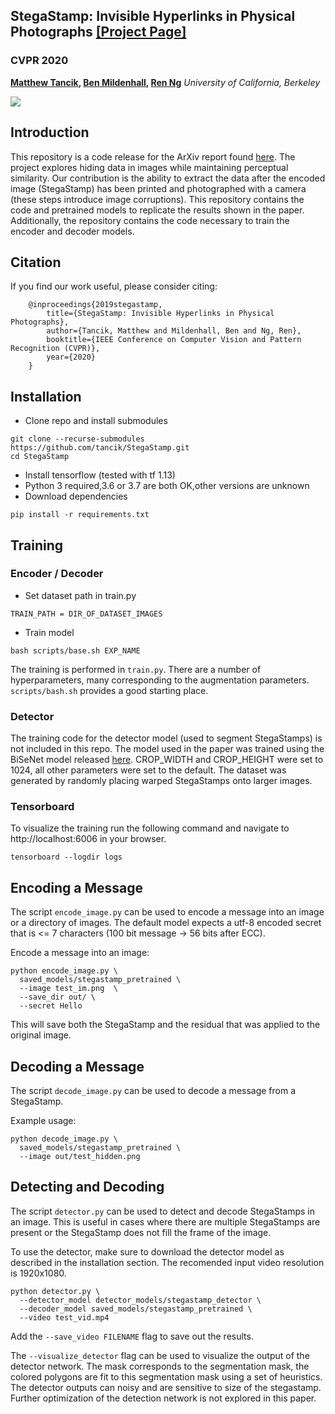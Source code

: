 ## StegaStamp: Invisible Hyperlinks in Physical Photographs [[Project Page]](http://www.matthewtancik.com/stegastamp)

### CVPR 2020
**[Matthew Tancik](https://www.matthewtancik.com), [Ben Mildenhall](http://people.eecs.berkeley.edu/~bmild/), [Ren Ng](https://scholar.google.com/citations?hl=en&user=6H0mhLUAAAAJ)**
*University of California, Berkeley*

![](https://github.com/tancik/StegaStamp/blob/master/docs/teaser.png)


## Introduction
This repository is a code release for the ArXiv report found [here](https://arxiv.org/abs/1904.05343). The project explores hiding data in images while maintaining perceptual similarity. Our contribution is the ability to extract the data after the encoded image (StegaStamp) has been printed and photographed with a camera (these steps introduce image corruptions). This repository contains the code and pretrained models to replicate the results shown in the paper. Additionally, the repository contains the code necessary to train the encoder and decoder models.

## Citation
If you find our work useful, please consider citing:
```
    @inproceedings{2019stegastamp,
        title={StegaStamp: Invisible Hyperlinks in Physical Photographs},
        author={Tancik, Matthew and Mildenhall, Ben and Ng, Ren},
        booktitle={IEEE Conference on Computer Vision and Pattern Recognition (CVPR)},
        year={2020}
    }
```

## Installation
- Clone repo and install submodules
```bash=
git clone --recurse-submodules https://github.com/tancik/StegaStamp.git
cd StegaStamp
```
- Install tensorflow (tested with tf 1.13)
- Python 3 required,3.6 or 3.7 are both OK,other versions are unknown
- Download dependencies
```bash=
pip install -r requirements.txt
```

## Training
### Encoder / Decoder
- Set dataset path in train.py
```
TRAIN_PATH = DIR_OF_DATASET_IMAGES
```

- Train model
```bash=
bash scripts/base.sh EXP_NAME
```
The training is performed in `train.py`. There are a number of hyperparameters, many corresponding to the augmentation parameters. `scripts/bash.sh` provides a good starting place.

### Detector
The training code for the detector model (used to segment StegaStamps) is not included in this repo. The model used in the paper was trained using the BiSeNet model released [here](https://github.com/GeorgeSeif/Semantic-Segmentation-Suite). CROP_WIDTH and CROP_HEIGHT were set to 1024, all other parameters were set to the default. The dataset was generated by randomly placing warped StegaStamps onto larger images.

### Tensorboard
To visualize the training run the following command and navigate to http://localhost:6006 in your browser.
```bash=
tensorboard --logdir logs
```

## Encoding a Message
The script `encode_image.py` can be used to encode a message into an image or a directory of images. The default model expects a utf-8 encoded secret that is <= 7 characters (100 bit message -> 56 bits after ECC).

Encode a message into an image:
```bash=
python encode_image.py \
  saved_models/stegastamp_pretrained \
  --image test_im.png  \
  --save_dir out/ \
  --secret Hello
```
This will save both the StegaStamp and the residual that was applied to the original image.

## Decoding a Message
The script `decode_image.py` can be used to decode a message from a StegaStamp.

Example usage:
```bash=
python decode_image.py \
  saved_models/stegastamp_pretrained \
  --image out/test_hidden.png
```

## Detecting and Decoding
The script `detector.py` can be used to detect and decode StegaStamps in an image. This is useful in cases where there are multiple StegaStamps are present or the StegaStamp does not fill the frame of the image.

To use the detector, make sure to download the detector model as described in the installation section. The recomended input video resolution is 1920x1080.

```bash=
python detector.py \
  --detector_model detector_models/stegastamp_detector \
  --decoder_model saved_models/stegastamp_pretrained \
  --video test_vid.mp4
```
Add the `--save_video FILENAME` flag to save out the results.

The `--visualize_detector` flag can be used to visualize the output of the detector network. The mask corresponds to the segmentation mask, the colored polygons are fit to this segmentation mask using a set of heuristics. The detector outputs can noisy and are sensitive to size of the stegastamp. Further optimization of the detection network is not explored in this paper.
